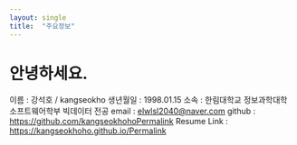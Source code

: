 ```yaml
---
layout: single
title:  "주요정보"
---
```

# 안녕하세요.
 이름 : 강석호 / kangseokho
 생년월일 : 1998.01.15
 소속 : 한림대학교 정보과학대학 소프트웨어학부 빅데이터 전공
 email : elwlsl2040@naver.com
 github : https://github.com/kangseokhohoPermalink
 Resume Link : https://kangseokhoho.github.io/Permalink


